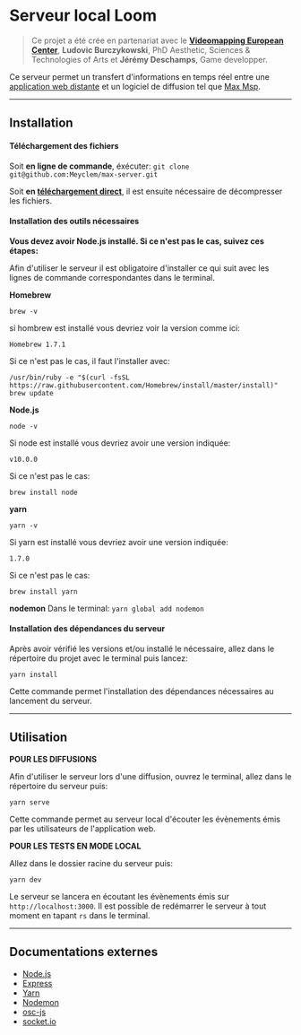 # Serveur local Loom
> Ce projet a été crée en partenariat avec  le **[Videomapping European Center](http://videomappingcenter.com/)**, **Ludovic Burczykowski**, PhD Aesthetic, Sciences & Technologies of Arts et **Jérémy Deschamps**, Game developper.

Ce serveur permet un transfert d'informations en temps réel entre une [application web distante](https://nuxt-websocket.herokuapp.com/mouse) et un logiciel de diffusion tel que [Max Msp](https://cycling74.com/downloads).
___

## Installation
#### Téléchargement des fichiers
Soit **en ligne de commande**, éxécuter: `git clone git@github.com:Meyclem/max-server.git`

Soit **en [téléchargement direct](https://github.com/Meyclem/max-server/archive/master.zip)**, il est ensuite nécessaire de décompresser les fichiers.


#### Installation des outils nécessaires
**Vous devez avoir Node.js installé. Si ce n'est pas le cas, suivez ces étapes:**

Afin d'utiliser le serveur il est obligatoire d'installer ce qui suit avec les lignes de commande correspondantes dans le terminal.

**Homebrew**
```
brew -v
```
si hombrew est installé vous devriez voir la version comme ici:
```
Homebrew 1.7.1
```
Si ce n'est pas le cas, il faut l'installer avec:
```
/usr/bin/ruby -e "$(curl -fsSL https://raw.githubusercontent.com/Homebrew/install/master/install)"
brew update
```

**Node.js**
```
node -v
```
Si node est installé vous devriez avoir une version indiquée:
```
v10.0.0
```
Si ce n'est pas le cas:
```
brew install node
```

**yarn**
```
yarn -v
```
Si yarn est installé vous devriez avoir une version indiquée:
```
1.7.0
```
Si ce n'est pas le cas:
```
brew install yarn
```

**nodemon**
Dans le terminal:
`yarn global add nodemon`

#### Installation des dépendances du serveur
Après avoir vérifié les versions et/ou installé le nécessaire, allez dans le répertoire du projet avec le terminal puis lancez:
```
yarn install
````
Cette commande permet l'installation des dépendances nécessaires au lancement du serveur.
___
## Utilisation
**POUR LES DIFFUSIONS**

Afin d'utiliser le serveur lors d'une diffusion, ouvrez le terminal, allez dans le répertoire du serveur puis:
```
yarn serve
```
Cette commande permet au serveur local d'écouter les évènements émis par les utilisateurs de l'application web.

**POUR LES TESTS EN MODE LOCAL**

Allez dans le dossier racine du serveur puis:
```
yarn dev
```
Le serveur se lancera en écoutant les évènements émis sur `http://localhost:3000`.
Il est possible de redémarrer le serveur à tout moment en tapant `rs` dans le terminal.
___
## Documentations externes
- [Node.js](https://nodejs.org/en/)
- [Express](http://expressjs.com/)
- [Yarn](https://yarnpkg.com/fr/)
- [Nodemon](https://github.com/remy/nodemon)
- [osc-js](https://github.com/adzialocha/osc-js)
- [socket.io](https://socket.io/docs/)